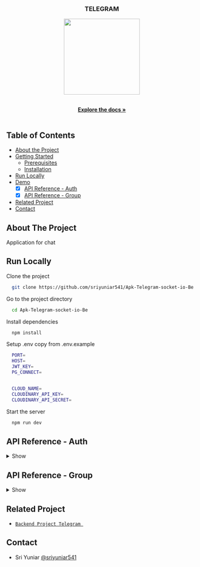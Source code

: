 <br />
<p align="center">

  <h3 align="center">TELEGRAM</h3>
  <p align="center">
    <image align="center" width="200" src='https://res.cloudinary.com/dxrsjyu6o/image/upload/v1675092680/telegramSs/Group_5856_vav8t6.png' />
  </p>

  <p align="center">
    <br />
    <a href="https://github.com/sriyuniar541/Apk-Telegram-socket-io-Be"><strong>Explore the docs »</strong></a>
    <br />
    <br />
  </p>
</p>



## Table of Contents

* [About the Project](#about-the-project)
* [Getting Started](#getting-started)
  * [Prerequisites](#prerequisites)
  * [Installation](#installation)
* [Run Locally](https://github.com/helmipradita/be-telegram/edit/main/README.md#run-locally)
* [Demo](https://github.com/helmipradita/be-telegram/edit/main/README.md#demo)
  *  [x] [API Reference - Auth](#api-reference---auth)
  *  [x] [API Reference - Group](#api-reference---group)
* [Related Project](#related-project)
* [Contact](#contact)

## About The Project

Application for chat
## Run Locally

Clone the project

```bash
  git clone https://github.com/sriyuniar541/Apk-Telegram-socket-io-Be
```

Go to the project directory

```bash
  cd Apk-Telegram-socket-io-Be
```

Install dependencies

```bash
  npm install
```

Setup .env copy from .env.example

```bash
  PORT=
  HOST=
  JWT_KEY=
  PG_CONNECT=


  CLOUD_NAME=
  CLOUDINARY_API_KEY=
  CLOUDINARY_API_SECRET=
```

Start the server

```bash
  npm run dev
```


## API Reference - Auth

<details>
<summary>Show</summary>
<br>

#### Register 

```
  POST /users/register
```

Field body form

| Field      | Type     | Description                     |
| :--------- | :------- | :------------------------------ |
| `email`    | `string` | **Required**. with format email |
| `password`    | `string` | **Required**. password  |
| `fullname` | `string` | **Required**. fullname          |

Response 200

```json
{
  "success": true,
  "statusCode": 200,
  "data": {
    "otp": "289495"
  },
  "message": "register success please check your email to verif"
}
```

#### Login

```
  POST /users/login
```

Field body form

| Field      | Type     | Description                     |
| :--------- | :------- | :------------------------------ |
| `email`    | `string` | **Required**. with format email |
| `password` | `string` | **Required**. password          |

Response 200

```json
{
  "success": true,
  "statusCode": 200,
  "data": {
    "id": "3618c635-6180-4637-9880-4b10abbd53dd",
    "email": "sriyuniar863@gmail.com",
    "fullname": "user 1",
    "adress": null,
    "phonenumber": null,
    "photo": null,
    "verif": 1,
    "otp": 289495,
    "token": "eyJhbGciOiJIUzI1NiIsInR5cCI6IkpXVCJ9.eyJpZCI6IjM2MThjNjM1LTYxODAtNDYzNy05ODgwLTRiMTBhYmJkNTNkZCIsImVtYWlsIjoic3JpeXVuaWFyODYzQGdtYWlsLmNvbSIsImZ1bGxuYW1lIjoidXNlciAxIiwiaWF0IjoxNjc1MTU2OTg2LCJleHAiOjE2NzUxNjA1ODZ9.uzmJmPjlv3dWA8AXiI-vyINFO2_Qp5O34AVBLUxBfVA",
    "refreshToken": "eyJhbGciOiJIUzI1NiIsInR5cCI6IkpXVCJ9.eyJpZCI6IjM2MThjNjM1LTYxODAtNDYzNy05ODgwLTRiMTBhYmJkNTNkZCIsImVtYWlsIjoic3JpeXVuaWFyODYzQGdtYWlsLmNvbSIsImZ1bGxuYW1lIjoidXNlciAxIiwiaWF0IjoxNjc1MTU2OTg2LCJleHAiOjE2NzUyNDMzODZ9.qqDQPr8oUQc0qqBdcYXGOj6djUH7dgv-IkAM_qX_YYI"
  },
  "message": "login success"
}
```

#### Verification

```
  POST /users//verif/otp
```

Field body form

| Field      | Type     | Description                     |
| :--------- | :------- | :------------------------------ |
| `email`    | `string` | **Required**. with format email |
| `otp` | `string` | **Required**. otp          |

Response 200

```json
{
  "success": true,
  "statusCode": 200,
  "data": {},
  "message": "email succes"
}
```

#### Edit profile 

```
  PUT /users/update
```

Field auth

| Field    | Type     | Description                             |
| :------- | :------- | :-------------------------------------- |
| `bearer` | `string` | **Required**. token from response login |

Field body form

| Field      | Type     | Description            |
| :--------- | :------- | :--------------------- |
| `email` | `string` | **Required**. email |
| `fullname`     | `string` | **Required**. fullname     |
| `photo`    | `file`   | **Required**. photo    |

Response 200

```json
{
  "success": true,
  "statusCode": 200,
  "data": {
    "id": "3618c635-6180-4637-9880-4b10abbd53dd",
    "email": "sriyuniar86@gmail.com",
    "fullname": "sri keren",
    "photo": "http://res.cloudinary.com/dxrsjyu6o/image/upload/v1675157383/telegram/hwc1nk84muhoblqqe9il.png"
  },
  "message": "update data users success"
}
```

#### Get all users

```
  GET /users/All
```

Response 200

```json
{
  "success": true,
  "statusCode": 200,
  "data": [
    {
      "id": "ecd3d781-8f99-451c-ac10-f8cae24aa4c4",
      "email": "sriyuniar86@gmail.com",
      "password": "$2a$10$LOosMpW6vNf90MipHv1CjeRMk/jh/ms1nRNF0.xATrvKScPB2X0JC",
      "fullname": "user 1",
      "adress": null,
      "phonenumber": null,
      "photo": "http://res.cloudinary.com/dxrsjyu6o/image/upload/v1675044867/telegram/ol11shpdqv5rgqxffgr2.png",
      "verif": 1,
      "otp": 325303
    },
    {
      "id": "dbc80f67-bf37-488a-945d-793657b641f0",
      "email": "sriyuniar866@gmail.com",
      "password": "$2a$10$lwvZdPa7XT2dMVR8z8NlqO6ZK/th9KkzqE1WYnWrs7uPP9eDcCjDe",
      "fullname": "user 2",
      "adress": null,
      "phonenumber": null,
      "photo": "http://res.cloudinary.com/dxrsjyu6o/image/upload/v1675044922/telegram/ildunfc6ipvg4djkokkf.png",
      "verif": 1,
      "otp": 925862
    },
    {
      "id": "e6ad2e89-7380-44db-b824-1eb7f9b56cca",
      "email": "sriyuniar862@gmail.com",
      "password": "$2a$10$aw4NqIgT.OmMkPk.cz3VaeClx1llAzPDE.jb7f6wClVxc4jC1t3QO",
      "fullname": "user 3",
      "adress": null,
      "phonenumber": null,
      "photo": "http://res.cloudinary.com/dxrsjyu6o/image/upload/v1675045031/telegram/wdivjanjswjupvtkokvl.png",
      "verif": 1,
      "otp": 20659
    },
    {
      "id": "c560ff6c-d68d-43cb-ae94-957e2c0692f4",
      "email": "sriyuniar541@gmail.com",
      "password": "$2a$10$LKemhUAEjWvxa33nqwlUB.RWu3e2rK9e.CqFsdE/5AYyQJVzy1MlW",
      "fullname": "sri baru",
      "adress": null,
      "phonenumber": null,
      "photo": "http://res.cloudinary.com/dxrsjyu6o/image/upload/v1675046287/telegram/gberadusxtjyeimsjzx7.png",
      "verif": 1,
      "otp": 281084
    },
    {
      "id": "3618c635-6180-4637-9880-4b10abbd53dd",
      "email": "sriyuniar86@gmail.com",
      "password": "$2a$10$KgEEjibMiByFgSKKsJiPZO.xy1qyJNJd5slvVMPta8RXoMRz96gVu",
      "fullname": "sri keren",
      "adress": null,
      "phonenumber": null,
      "photo": "http://res.cloudinary.com/dxrsjyu6o/image/upload/v1675157383/telegram/hwc1nk84muhoblqqe9il.png",
      "verif": 1,
      "otp": 289495
    }
  ],
  "message": "get all users success"
}
```

#### Get users by id

```
  GET /users/Get/:id
```

Field auth

| Field    | Type     | Description                             |
| :------- | :------- | :-------------------------------------- |
| `bearer` | `string` | **Required**. token from response login |

Response 200

```json
{
  "success": true,
  "statusCode": 200,
  "data": {
    "id": "3618c635-6180-4637-9880-4b10abbd53dd",
    "email": "sriyuniar86@gmail.com",
    "password": "$2a$10$KgEEjibMiByFgSKKsJiPZO.xy1qyJNJd5slvVMPta8RXoMRz96gVu",
    "fullname": "sri keren",
    "adress": null,
    "phonenumber": null,
    "photo": "http://res.cloudinary.com/dxrsjyu6o/image/upload/v1675157383/telegram/hwc1nk84muhoblqqe9il.png",
    "verif": 1,
    "otp": 289495
  },
  "message": "get data users success"
}
```

#### Get users by user_id
```
  GET /users/get/by/usersId
```

Field auth

| Field    | Type     | Description                             |
| :------- | :------- | :-------------------------------------- |
| `bearer` | `string` | **Required**. token from response login |

Response 200

```json
{
  "success": true,
  "statusCode": 200,
  "data": {
    "id": "3618c635-6180-4637-9880-4b10abbd53dd",
    "email": "sriyuniar86@gmail.com",
    "password": "$2a$10$KgEEjibMiByFgSKKsJiPZO.xy1qyJNJd5slvVMPta8RXoMRz96gVu",
    "fullname": "sri keren",
    "adress": null,
    "phonenumber": null,
    "photo": "http://res.cloudinary.com/dxrsjyu6o/image/upload/v1675157383/telegram/hwc1nk84muhoblqqe9il.png",
    "verif": 1,
    "otp": 289495
  },
  "message": "get data users success"
}

```

</details>

## API Reference - Group

<details>
<summary>Show</summary>
<br>

#### Insert group

```
  POST /group
```
Field auth

| Field    | Type     | Description                             |
| :------- | :------- | :-------------------------------------- |
| `bearer` | `string` | **Required**. token from response login |

Field body form 

| Field      | Type     | Description            |
| :--------- | :------- | :--------------------- |
| `id`     | `string` | **Required**. id    |
| `name`     | `string` | **Required**. name     |
| `photo`     | `string` | **Required**. photo     |
| `id_user`     | `string` | **Required**. id_user from users.id    |

Response 200

```json
{
  "success": true,
  "statusCode": 200,
  "data": [],
  "message": "insert grups success"
}

```

#### Get all group 

```
  GET /group/All
```

Response 200

```json
{
  "success": true,
  "statusCode": 200,
  "data": [
    {
      "id": "3d6c008c-8ea6-409e-b8cc-f3e96b256394",
      "name": "Javascript",
      "photo": "http://res.cloudinary.com/dxrsjyu6o/image/upload/v1675045095/telegram/vvshuw0zdshxhsjjes4s.jpg",
      "id_user": "ecd3d781-8f99-451c-ac10-f8cae24aa4c4"
    },
    {
      "id": "454df6e8-651b-4eef-a704-8cfb2a1f6447",
      "name": "Golang",
      "photo": "http://res.cloudinary.com/dxrsjyu6o/image/upload/v1675045236/telegram/ospatmiz84nxpffghsj7.jpg",
      "id_user": "ecd3d781-8f99-451c-ac10-f8cae24aa4c4"
    },
    {
      "id": "b1c0394a-19b4-41e7-9dbb-4ddd8b1ae7e1",
      "name": "CSS",
      "photo": "http://res.cloudinary.com/dxrsjyu6o/image/upload/v1675157791/telegram/fi6eqkfddjmdxkvlu4xx.png",
      "id_user": "3618c635-6180-4637-9880-4b10abbd53dd"
    }
  ],
  "message": "get grups success"
}

```

#### Get group by user_id

```
  GET /group
```
Field auth

| Field   | Type     | Description                            |
| :------ | :------- | :------------------------------------- |
| `bearer` | `string` | **Required**. token from response login        |

Response 200

```json
{
  "success": true,
  "statusCode": 200,
  "data": [
    {
      "id": "b1c0394a-19b4-41e7-9dbb-4ddd8b1ae7e1",
      "name": "CSS",
      "photo": "http://res.cloudinary.com/dxrsjyu6o/image/upload/v1675157791/telegram/fi6eqkfddjmdxkvlu4xx.png",
      "id_user": "3618c635-6180-4637-9880-4b10abbd53dd"
    }
  ],
  "message": "get grups success"
}

```
#### Get group by id

```
  GET /group
```
Field auth

| Field   | Type     | Description                            |
| :------ | :------- | :------------------------------------- |
| `bearer` | `string` | **Required**. token from response login        |

Field body params 

| Field      | Type     | Description            |
| :--------- | :------- | :--------------------- |
| `id`     | `string` | **Required**. req.params.id    |


Response 200

```json
{
  "success": true,
  "statusCode": 200,
  "data": [
    {
      "id": "b1c0394a-19b4-41e7-9dbb-4ddd8b1ae7e1",
      "name": "CSS",
      "photo": "http://res.cloudinary.com/dxrsjyu6o/image/upload/v1675157791/telegram/fi6eqkfddjmdxkvlu4xx.png",
      "id_user": "3618c635-6180-4637-9880-4b10abbd53dd"
    }
  ],
  "message": "get grups success"
}

```

#### Update group

```
  PUT /group/:id
```
Field auth

| Field   | Type     | Description                            |
| :------ | :------- | :------------------------------------- |
| `bearer` | `string` | **Required**. token from response login        |

Field body params

| Field      | Type     | Description            |
| :--------- | :------- | :--------------------- |
| `id`     | `string` | **Required**. id from skill_id    |

Field body form 

| Field      | Type     | Description            |
| :--------- | :------- | :--------------------- |
| `id`     | `string` | **Required**. id    |
| `name`     | `string` | **Required**. name     |
| `photo`     | `string` | **Required**. photo     |
| `id_user`     | `string` | **Required**. id_user from users.id    |


Response 200

```json
{
  "success": true,
  "statusCode": 200,
  "data": [],
  "message": "update grups success"
}

```

#### Delete group

```
  PUT /group/:id
```

Field auth

| Field   | Type     | Description                            |
| :------ | :------- | :------------------------------------- |
| `bearer` | `string` | **Required**. token from response login        |

Field body params

| Field   | Type     | Description                            |
| :------ | :------- | :------------------------------------- |
| `id` | `string` | **Required**. id from skill_id        |

Response 200

```json
{
  "success": true,
  "statusCode": 200,
  "data": [],
  "message": "delete grups success"
}

```

</details>


## Related Project
* [`Backend Project Telegram `](https://github.com/sriyuniar541/Apk-Telegram-socket-io-Be)

## Contact
  * Sri Yuniar [@sriyuniar541](https://github.com/sriyuniar541)
